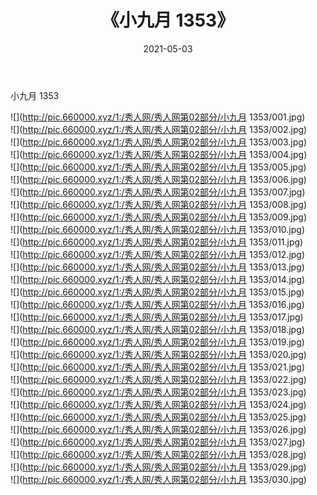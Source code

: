 ﻿---
layout: post
title:  《小九月 1353》
date:   2021-05-03
img: http://pic.660000.xyz/1:/秀人网/秀人网第02部分/小九月 1353/000.jpg
categories: [美女, 清纯, 唯美]
---

小九月 1353

  ![](http://pic.660000.xyz/1:/秀人网/秀人网第02部分/小九月 1353/001.jpg) <br> ![](http://pic.660000.xyz/1:/秀人网/秀人网第02部分/小九月 1353/002.jpg) <br> ![](http://pic.660000.xyz/1:/秀人网/秀人网第02部分/小九月 1353/003.jpg) <br> ![](http://pic.660000.xyz/1:/秀人网/秀人网第02部分/小九月 1353/004.jpg) <br> ![](http://pic.660000.xyz/1:/秀人网/秀人网第02部分/小九月 1353/005.jpg) <br> ![](http://pic.660000.xyz/1:/秀人网/秀人网第02部分/小九月 1353/006.jpg) <br> ![](http://pic.660000.xyz/1:/秀人网/秀人网第02部分/小九月 1353/007.jpg) <br> ![](http://pic.660000.xyz/1:/秀人网/秀人网第02部分/小九月 1353/008.jpg) <br> ![](http://pic.660000.xyz/1:/秀人网/秀人网第02部分/小九月 1353/009.jpg) <br> ![](http://pic.660000.xyz/1:/秀人网/秀人网第02部分/小九月 1353/010.jpg) <br> ![](http://pic.660000.xyz/1:/秀人网/秀人网第02部分/小九月 1353/011.jpg) <br> ![](http://pic.660000.xyz/1:/秀人网/秀人网第02部分/小九月 1353/012.jpg) <br> ![](http://pic.660000.xyz/1:/秀人网/秀人网第02部分/小九月 1353/013.jpg) <br> ![](http://pic.660000.xyz/1:/秀人网/秀人网第02部分/小九月 1353/014.jpg) <br> ![](http://pic.660000.xyz/1:/秀人网/秀人网第02部分/小九月 1353/015.jpg) <br> ![](http://pic.660000.xyz/1:/秀人网/秀人网第02部分/小九月 1353/016.jpg) <br> ![](http://pic.660000.xyz/1:/秀人网/秀人网第02部分/小九月 1353/017.jpg) <br> ![](http://pic.660000.xyz/1:/秀人网/秀人网第02部分/小九月 1353/018.jpg) <br> ![](http://pic.660000.xyz/1:/秀人网/秀人网第02部分/小九月 1353/019.jpg) <br> ![](http://pic.660000.xyz/1:/秀人网/秀人网第02部分/小九月 1353/020.jpg) <br> ![](http://pic.660000.xyz/1:/秀人网/秀人网第02部分/小九月 1353/021.jpg) <br> ![](http://pic.660000.xyz/1:/秀人网/秀人网第02部分/小九月 1353/022.jpg) <br> ![](http://pic.660000.xyz/1:/秀人网/秀人网第02部分/小九月 1353/023.jpg) <br> ![](http://pic.660000.xyz/1:/秀人网/秀人网第02部分/小九月 1353/024.jpg) <br> ![](http://pic.660000.xyz/1:/秀人网/秀人网第02部分/小九月 1353/025.jpg) <br> ![](http://pic.660000.xyz/1:/秀人网/秀人网第02部分/小九月 1353/026.jpg) <br> ![](http://pic.660000.xyz/1:/秀人网/秀人网第02部分/小九月 1353/027.jpg) <br> ![](http://pic.660000.xyz/1:/秀人网/秀人网第02部分/小九月 1353/028.jpg) <br> ![](http://pic.660000.xyz/1:/秀人网/秀人网第02部分/小九月 1353/029.jpg) <br> ![](http://pic.660000.xyz/1:/秀人网/秀人网第02部分/小九月 1353/030.jpg) <br>